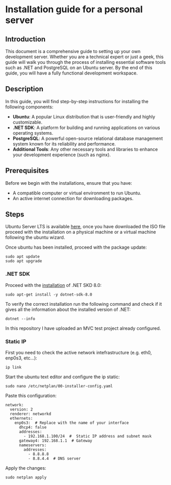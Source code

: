 # Installation guide for a personal server

## Introduction

This document is a comprehensive guide to setting up your own development server. Whether you are a technical expert or just a geek, this guide will walk you through the process of installing essential software tools such as .NET and PostgreSQL on an Ubuntu server. By the end of this guide, you will have a fully functional development workspace.

## Description

In this guide, you will find step-by-step instructions for installing the following components:

- **Ubuntu**: A popular Linux distribution that is user-friendly and highly customizable.
- **.NET SDK**: A platform for building and running applications on various operating systems.
- **PostgreSQL**: A powerful open-source relational database management system known for its reliability and performance.
- **Additional Tools**: Any other necessary tools and libraries to enhance your development experience (such as nginx).

## Prerequisites

Before we begin with the installations, ensure that you have:

- A compatible computer or virtual environment to run Ubuntu.
- An active internet connection for downloading packages.

## Steps

Ubuntu Server LTS is available [here](https://www.ubuntu-it.org/download), once you have downloaded the ISO file proceed with the installation on a physical machine or a virtual machine following the ubuntu wizard.

Once ubuntu has been installed, proceed with the package update:
```
sudo apt update
sudo apt upgrade
```

### .NET SDK

Proceed with the [installation](https://learn.microsoft.com/en-us/dotnet/core/install/linux-ubuntu-install?tabs=dotnet8&pivots=os-linux-ubuntu-2410) of .NET SKD 8.0:
```
sudo apt-get install -y dotnet-sdk-8.0
```

To verify the correct installation run the following command and check if it gives all the information about the installed version of .NET:
```
dotnet --info
```

In this repository I have uploaded an MVC test project already configured.

### Static IP

First you need to check the active network intefrastructure (e.g. eth0, enp0s3, etc...):
```
ip link
```

Start the ubuntu text editor and configure the ip static:
```
sudo nano /etc/netplan/00-installer-config.yaml
```

Paste this configuration:
```
network:
  version: 2
  renderer: networkd
  ethernets:
    enp0s3:  # Replace with the name of your interface
      dhcp4: false
      addresses:
        - 192.168.1.100/24  #  Static IP address and subnet mask
      gateway4: 192.168.1.1  # Gateway
      nameservers:
        addresses:
          - 8.8.8.8
          - 8.8.4.4  # DNS server
```

Apply the changes:
```
sudo netplan apply
```





























